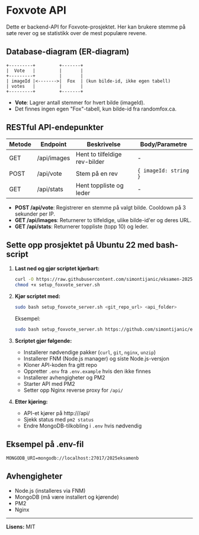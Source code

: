 # Foxvote API

Dette er backend-API for Foxvote-prosjektet. Her kan brukere stemme på søte rever og se statistikk over de mest populære revene.

## Database-diagram (ER-diagram)

```
+---------+         +-------+
|  Vote   |         |       |
+---------+         |       |
| imageId |<------->|  Fox  | (kun bilde-id, ikke egen tabell)
| votes   |         |       |
+---------+         +-------+
```

- **Vote**: Lagrer antall stemmer for hvert bilde (imageId).
- Det finnes ingen egen "Fox"-tabell, kun bilde-id fra randomfox.ca.

## RESTful API-endepunkter

| Metode | Endpoint      | Beskrivelse                        | Body/Parametre         |
|--------|--------------|-------------------------------------|------------------------|
| GET    | /api/images  | Hent to tilfeldige rev-bilder       | -                      |
| POST   | /api/vote    | Stem på en rev                      | `{ imageId: string }`  |
| GET    | /api/stats   | Hent toppliste og leder             | -                      |

- **POST /api/vote**: Registrerer en stemme på valgt bilde. Cooldown på 3 sekunder per IP.
- **GET /api/images**: Returnerer to tilfeldige, ulike bilde-id'er og deres URL.
- **GET /api/stats**: Returnerer toppliste (topp 10) og leder.

## Sette opp prosjektet på Ubuntu 22 med bash-script

1. **Last ned og gjør scriptet kjørbart:**
   ```bash
   curl -O https://raw.githubusercontent.com/simontijanic/eksamen-2025-api/main/setup_foxvote_server.sh
   chmod +x setup_foxvote_server.sh
   ```
2. **Kjør scriptet med:**
   ```bash
   sudo bash setup_foxvote_server.sh <git_repo_url> <api_folder>
   ```
   Eksempel:
   ```bash
   sudo bash setup_foxvote_server.sh https://github.com/simontijanic/eksamen-2025-api.git /home/ubuntu/foxvote-api
   ```
3. **Scriptet gjør følgende:**
   - Installerer nødvendige pakker (`curl`, `git`, `nginx`, `unzip`)
   - Installerer FNM (Node.js manager) og siste Node.js-versjon
   - Kloner API-koden fra gitt repo
   - Oppretter `.env` fra `.env.example` hvis den ikke finnes
   - Installerer avhengigheter og PM2
   - Starter API med PM2
   - Setter opp Nginx reverse proxy for `/api/`

4. **Etter kjøring:**
   - API-et kjører på http://<server-ip>/api/
   - Sjekk status med `pm2 status`
   - Endre MongoDB-tilkobling i `.env` hvis nødvendig

## Eksempel på .env-fil

```
MONGODB_URI=mongodb://localhost:27017/2025eksamenb
```

## Avhengigheter
- Node.js (installeres via FNM)
- MongoDB (må være installert og kjørende)
- PM2
- Nginx

---

**Lisens:** MIT
